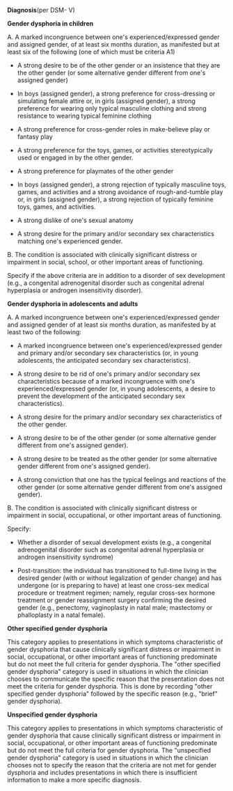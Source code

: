 **Diagnosis**(per DSM- V)

**Gender dysphoria in children**

A. A marked incongruence between one's experienced/expressed gender and assigned gender, of at least six months duration, as manifested but at least six of the following (one of which must be criteria A1)

- A strong desire to be of the other gender or an insistence that they are the other gender (or some alternative gender different from one's assigned gender)

- In boys (assigned gender), a strong preference for cross-dressing or simulating female attire or, in girls (assigned gender), a strong preference for wearing only typical masculine clothing and strong resistance to wearing typical feminine clothing

- A strong preference for cross-gender roles in make-believe play or fantasy play

- A strong preference for the toys, games, or activities stereotypically used or engaged in by the other gender.

- A strong preference for playmates of the other gender

- In boys (assigned gender), a strong rejection of typically masculine toys, games, and activities and a strong avoidance of rough-and-tumble play or, in girls (assigned gender), a strong rejection of typically feminine toys, games, and activities.

- A strong dislike of one's sexual anatomy

- A strong desire for the primary and/or secondary sex characteristics matching one's experienced gender.

B. The condition is associated with clinically significant distress or impairment in social, school, or other important areas of functioning.

Specify if the above criteria are in addition to a disorder of sex development (e.g., a congenital adrenogenital disorder such as congenital adrenal hyperplasia or androgen insensitivity disorder).

**Gender dysphoria in adolescents and adults**

A. A marked incongruence between one's experienced/expressed gender and assigned gender of at least six months duration, as manifested by at least two of the following:

- A marked incongruence between one's experienced/expressed gender and primary and/or secondary sex characteristics (or, in young adolescents, the anticipated secondary sex characteristics).

- A strong desire to be rid of one's primary and/or secondary sex characteristics because of a marked incongruence with one's experienced/expressed gender (or, in young adolescents, a desire to prevent the development of the anticipated secondary sex characteristics).

- A strong desire for the primary and/or secondary sex characteristics of the other gender.

- A strong desire to be of the other gender (or some alternative gender different from one's assigned gender).

- A strong desire to be treated as the other gender (or some alternative gender different from one's assigned gender).

- A strong conviction that one has the typical feelings and reactions of the other gender (or some alternative gender different from one's assigned gender).

B. The condition is associated with clinically significant distress or impairment in social, occupational, or other important areas of functioning.

Specify:

- Whether a disorder of sexual development exists (e.g., a congenital adrenogenital disorder such as congenital adrenal hyperplasia or androgen insensitivity syndrome)

- Post-transition: the individual has transitioned to full-time living in the desired gender (with or without legalization of gender change) and has undergone (or is preparing to have) at least one cross-sex medical procedure or treatment regimen; namely, regular cross-sex hormone treatment or gender reassignment surgery confirming the desired gender (e.g., penectomy, vaginoplasty in natal male; mastectomy or phalloplasty in a natal female).

**Other specified gender dysphoria**

This category applies to presentations in which symptoms characteristic of gender dysphoria that cause clinically significant distress or impairment in social, occupational, or other important areas of functioning predominate but do not meet the full criteria for gender dysphoria. The "other specified gender dysphoria" category is used in situations in which the clinician chooses to communicate the specific reason that the presentation does not meet the criteria for gender dysphoria. This is done by recording "other specified gender dysphoria" followed by the specific reason (e.g., "brief" gender dysphoria).

**Unspecified gender dysphoria**

This category applies to presentations in which symptoms characteristic of gender dysphoria that cause clinically significant distress or impairment in social, occupational, or other important areas of functioning predominate but do not meet the full criteria for gender dysphoria. The "unspecified gender dysphoria" category is used in situations in which the clinician chooses not to specify the reason that the criteria are not met for gender dysphoria and includes presentations in which there is insufficient information to make a more specific diagnosis.